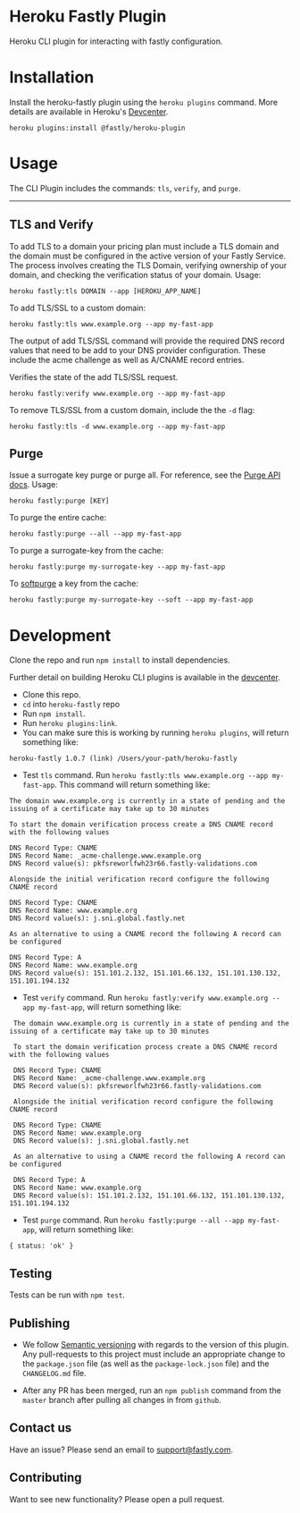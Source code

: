 # Heroku Fastly Plugin

Heroku CLI plugin for interacting with fastly configuration.

# Installation

Install the heroku-fastly plugin using the `heroku plugins` command. More details are available in Heroku's [Devcenter](https://devcenter.heroku.com/articles/using-cli-plugins).

```
heroku plugins:install @fastly/heroku-plugin
```

# Usage

The CLI Plugin includes the commands: `tls`, `verify`, and `purge`.

---

## TLS and Verify

To add TLS to a domain your pricing plan must include a TLS domain and the domain must be configured in the active version of your Fastly Service.
The process involves creating the TLS Domain, verifying ownership of your domain, and checking the verification status of your domain. Usage:

```
heroku fastly:tls DOMAIN --app [HEROKU_APP_NAME]
```

To add TLS/SSL to a custom domain:

```
heroku fastly:tls www.example.org --app my-fast-app
```

The output of add TLS/SSL command will provide the required DNS record values that need to be
add to your DNS provider configuration. These include the acme challenge as well as A/CNAME record entries.

Verifies the state of the add TLS/SSL request.

```
heroku fastly:verify www.example.org --app my-fast-app
```

To remove TLS/SSL from a custom domain, include the the `-d` flag:

```
heroku fastly:tls -d www.example.org --app my-fast-app
```

## Purge

Issue a surrogate key purge or purge all. For reference, see the [Purge API docs](https://docs.fastly.com/api/purge). Usage:

```
heroku fastly:purge [KEY]
```

To purge the entire cache:

```
heroku fastly:purge --all --app my-fast-app
```

To purge a surrogate-key from the cache:

```
heroku fastly:purge my-surrogate-key --app my-fast-app
```

To [softpurge](https://docs.fastly.com/api/purge#soft_purge) a key from the cache:

```
heroku fastly:purge my-surrogate-key --soft --app my-fast-app
```

# Development

Clone the repo and run `npm install` to install dependencies.

Further detail on building Heroku CLI plugins is available in the [devcenter](https://devcenter.heroku.com/articles/developing-cli-plugins).

- Clone this repo.
- `cd` into `heroku-fastly` repo
- Run `npm install`.
- Run `heroku plugins:link`.
- You can make sure this is working by running `heroku plugins`, will return something like:

```
heroku-fastly 1.0.7 (link) /Users/your-path/heroku-fastly
```

- Test `tls` command. Run `heroku fastly:tls www.example.org --app my-fast-app`. This command will return something like:

```
The domain www.example.org is currently in a state of pending and the issuing of a certificate may take up to 30 minutes

To start the domain verification process create a DNS CNAME record with the following values

DNS Record Type: CNAME
DNS Record Name: _acme-challenge.www.example.org
DNS Record value(s): pkfsreworlfwh23r66.fastly-validations.com

Alongside the initial verification record configure the following CNAME record

DNS Record Type: CNAME
DNS Record Name: www.example.org
DNS Record value(s): j.sni.global.fastly.net

As an alternative to using a CNAME record the following A record can be configured

DNS Record Type: A
DNS Record Name: www.example.org
DNS Record value(s): 151.101.2.132, 151.101.66.132, 151.101.130.132, 151.101.194.132
```

- Test `verify` command. Run `heroku fastly:verify www.example.org --app my-fast-app`, will return something like:

```
 The domain www.example.org is currently in a state of pending and the issuing of a certificate may take up to 30 minutes

 To start the domain verification process create a DNS CNAME record with the following values

 DNS Record Type: CNAME
 DNS Record Name: _acme-challenge.www.example.org
 DNS Record value(s): pkfsreworlfwh23r66.fastly-validations.com

 Alongside the initial verification record configure the following CNAME record

 DNS Record Type: CNAME
 DNS Record Name: www.example.org
 DNS Record value(s): j.sni.global.fastly.net

 As an alternative to using a CNAME record the following A record can be configured

 DNS Record Type: A
 DNS Record Name: www.example.org
 DNS Record value(s): 151.101.2.132, 151.101.66.132, 151.101.130.132, 151.101.194.132
```

- Test `purge` command. Run `heroku fastly:purge --all --app my-fast-app`, will return something like:

```
{ status: 'ok' }
```

## Testing

Tests can be run with `npm test`.

## Publishing

- We follow [Semantic versioning](https://semver.org/) with regards to the
  version of this plugin. Any pull-requests to this project must include an
  appropriate change to the `package.json` file (as well as the
  `package-lock.json` file) and the `CHANGELOG.md` file.

- After any PR has been merged, run an `npm publish` command from the `master`
  branch after pulling all changes in from `github`.

## Contact us

Have an issue? Please send an email to support@fastly.com.

## Contributing

Want to see new functionality? Please open a pull request.
